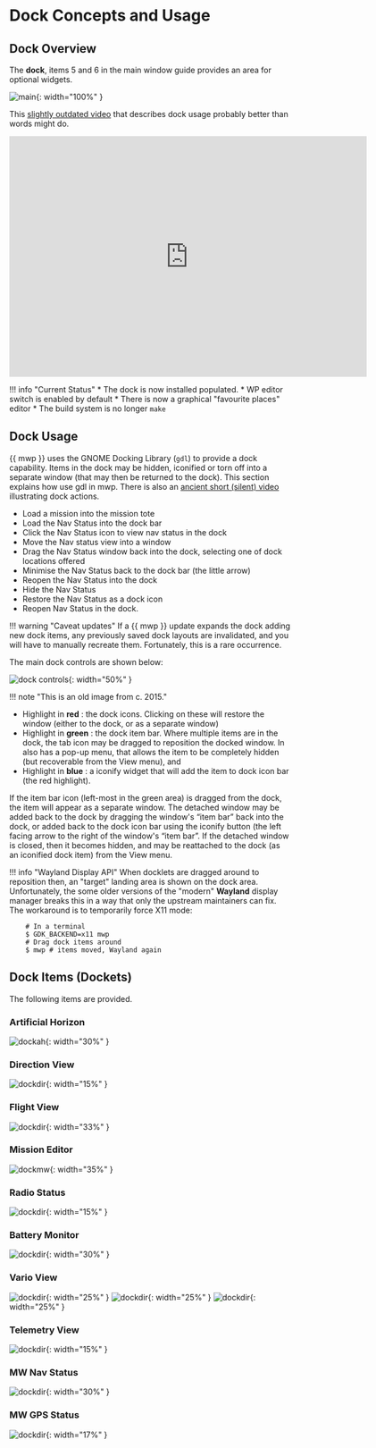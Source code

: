 # Dock Concepts and Usage

## Dock Overview

The **dock**, items 5 and 6 in the main window guide provides an area for optional widgets.

![main](images/main-window.png){: width="100%" }

This [slightly outdated video](https://vimeo.com/267437907) that describes dock usage probably better than words might do.

<iframe src="https://player.vimeo.com/video/267437907?h=015ed1fdc6" width="640" height="431" frameborder="0" allow="autoplay; fullscreen; picture-in-picture" allowfullscreen></iframe>

!!! info "Current Status"
    * The dock is now installed populated.
	* WP editor switch is enabled by default
    * There is now a graphical "favourite places" editor
    * The build system is no longer `make`

## Dock Usage

{{ mwp }} uses the GNOME Docking Library (`gdl`) to provide a dock capability. Items in the dock may be hidden, iconified or torn off into a separate window (that may then be returned to the dock). This section explains how use gdl in mwp. There is also an [ancient short (silent) video](https://vimeo.com/147958984) illustrating dock actions.

* Load a mission into the mission tote
* Load the Nav Status into the dock bar
* Click the Nav Status icon to view nav status in the dock
* Move the Nav status view into a window
* Drag the Nav Status window back into the dock, selecting one of dock locations offered
* Minimise the Nav Status back to the dock bar (the little arrow)
* Reopen the Nav Status into the dock
* Hide the Nav Status
* Restore the Nav Status as a dock icon
* Reopen Nav Status in the dock.

!!! warning "Caveat updates"
    If a {{ mwp }} update expands the  dock adding new dock items, any previously saved dock layouts are invalidated, and you will have to manually recreate them. Fortunately, this is a rare occurrence.

The main dock controls are shown below:

![dock controls](images/ui_dock_controls.png){: width="50%" }

!!! note "This is an old image from c. 2015."

* Highlight in **red** : the dock icons. Clicking on these will restore the window (either to the dock, or as a separate window)
* Highlight in **green** : the dock item bar. Where multiple items are in the dock, the tab icon may be dragged to reposition the docked window. In also has a pop-up menu, that allows the item
to be completely hidden (but recoverable from the View menu), and
* Highlight in  **blue** :  a iconify widget that will add the item to dock icon bar (the red highlight).

If the item bar icon (left-most in the green area) is dragged from the dock, the item will appear as a separate window. The detached window may be added back to the dock by dragging the window's “item bar” back into the dock, or added back to the dock icon bar using the iconify button (the left facing arrow to the right of the window's “item bar”. If the detached window is closed, then it becomes hidden, and may be reattached to the dock (as an iconified dock item) from the View menu.

!!! info "Wayland Display API"
    When docklets are dragged around to reposition then, an "target" landing area is shown on the dock area. Unfortunately, the some older versions of the "modern" **Wayland** display manager breaks this in a way that only the upstream maintainers can fix. The workaround is to temporarily force X11 mode:

    	# In a terminal
     	$ GDK_BACKEND=x11 mwp
     	# Drag dock items around
     	$ mwp # items moved, Wayland again

## Dock Items (Dockets)

The following items are provided.

### Artificial Horizon

![dockah](images/dock_ah.png){: width="30%" }

### Direction View

![dockdir](images/dock_dirn.png){: width="15%" }

### Flight View

![dockdir](images/dock_fv.png){: width="33%" }

### Mission Editor

![dockmw](images/dock_mission.png){: width="35%" }

### Radio Status

![dockdir](images/dock_radio.png){: width="15%" }

### Battery Monitor

![dockdir](images/dock_batt.png){: width="30%" }

### Vario View

![dockdir](images/dock_vario.png){: width="25%" }
![dockdir](images/dock_vario_l.png){: width="25%" }
![dockdir](images/dock_vario_d.png){: width="25%" }

### Telemetry View

![dockdir](images/dock_telem.png){: width="15%" }

### MW Nav Status

![dockdir](images/dock_mwnav.png){: width="30%" }

### MW GPS Status

![dockdir](images/dock_mwgps.png){: width="17%" }
